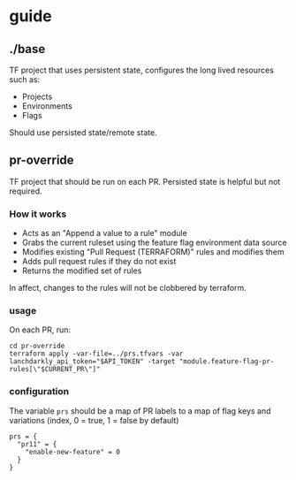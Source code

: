 # guide


## ./base

TF project that uses persistent state, configures the long lived resources such as:

- Projects
- Environments
- Flags

Should use persisted state/remote state.


## pr-override

TF project that should be run on each PR. Persisted state is helpful but not required.

### How it works

- Acts as an "Append a value to a rule" module 
- Grabs the current ruleset using the feature flag environment data source
- Modifies existing "Pull Request (TERRAFORM)" rules and modifies them
- Adds pull request rules if they do not exist
- Returns the modified set of rules 

In affect, changes to the rules will not be clobbered by terraform. 

### usage

On each PR, run:

```
cd pr-override
terraform apply -var-file=../prs.tfvars -var lanchdarkly_api_token="$API_TOKEN" -target "module.feature-flag-pr-rules[\"$CURRENT_PR\"]"
```

### configuration

The variable `prs` should be a map of PR labels to a map of flag keys and variations (index, 0 = true, 1 = false by default)

```
prs = {
  "pr11" = {
    "enable-new-feature" = 0
  }
}
```

